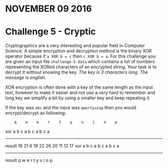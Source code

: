 # NOVEMBER 09 2016

# Challenge 5 - Cryptic

Cryptographics are a very interesting and popular field in Computer Science.
A simple encryption and decryption method is the binary XOR operator because if
`a XOR b = c` then `c XOR b = a`.
For this challenge you are given an input file `challenge-5.data` which contains
a list of numbers representing the XORed characters of an encrypted string.
Your task is to decrypt it without knowing the key. 
*The key is 3 characters long.*
*The message is english.*

XOR encryption is often done with a key of the same length as the input text,
however to make it easier and not use a very hard to remember and long key we
simplify a bit by using a smaller key and keep repeating it.

If the key was `abc` and the input was `qwertyuiop` then you would encrypt/decrypt
as following:

		q    w    e    r    t    y    u    i    o    p
xor		a    b    c    a    b    c    a    b    c    a
_______________________________________________________
result	16	 21   6    19   22   26   20   11   12   17
xor		a    b    c    a    b    c    a    b    c    a
_______________________________________________________
result	q    w    e    r    t    y    u    i    o    p